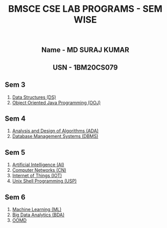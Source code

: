 <div align = "center">
<h1> BMSCE CSE LAB PROGRAMS - SEM WISE </h1>
<br>
<h2>Name - MD SURAJ KUMAR</h2>
<h2>USN - 1BM20CS079</h2>
</div>

## Sem 3

1. [Data Structures (DS)](https://github.com/suraj20028/1BM20CS079-CSE-LAB/tree/main/3RD-SEM/1BM20CS079-ADA-LAB)
2. [Object Oriented Java Programming (OOJ)](https://github.com/suraj20028/1BM20CS079-CSE-LAB/tree/main/3RD-SEM/1BM20CS079-JAVA-LAB)

## Sem 4

1. [Analysis and Design of Algorithms (ADA)](https://github.com/suraj20028/1BM20CS079-CSE-LAB/tree/main/4TH-SEM/1BM20CS079-ADA-LAB)
2. [Database Management Systems (DBMS)](https://github.com/suraj20028/1BM20CS079-CSE-LAB/tree/main/4TH-SEM/1BM20CS079-DBMS-LAB)

## Sem 5

1. [Artificial Intelligence (AI)](https://github.com/suraj20028/1BM20CS079-CSE-LAB/tree/main/5TH-SEM/1BM20CS079-AI-LAB)
2. [Computer Networks (CN)](https://github.com/suraj20028/1BM20CS079-CSE-LAB/tree/main/5TH-SEM/1BM20CS079-CN-LAB)
3. [Internet of Things (IOT)](https://github.com/suraj20028/1BM20CS079-CSE-LAB/tree/main/5TH-SEM/1BM20CS079-IOT-LAB)
4. [Unix Shell Programming (USP)](https://github.com/suraj20028/1BM20CS079-CSE-LAB/tree/main/5TH-SEM/1BM20CS079-UNIX-LAB)

## Sem 6

1. [Machine Learning (ML)](https://github.com/suraj20028/1BM20CS079-CSE-LAB/tree/main/6TH-SEM/1BM20CS079-ML-LAB)
2. [Big Data Analytics (BDA)](https://github.com/suraj20028/1BM20CS079-CSE-LAB/tree/main/6TH-SEM/1BM20CS079-BDA-LAB)
3. [OOMD](https://github.com/suraj20028/1BM20CS079-CSE-LAB/tree/main/6TH-SEM/1BM20CS079-OOMD-LAB)
